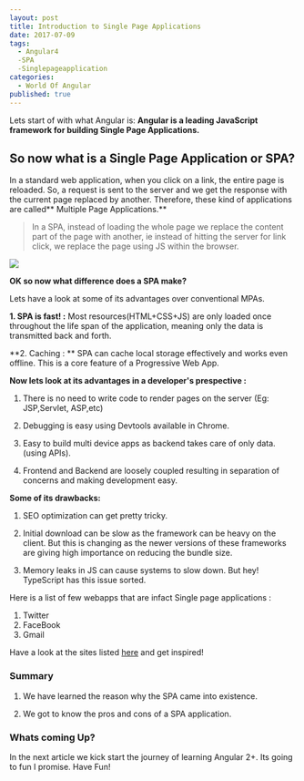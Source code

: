 ```yaml
---
layout: post
title: Introduction to Single Page Applications
date: 2017-07-09
tags:
  - Angular4
  -SPA
  -Singlepageapplication
categories:
  - World Of Angular
published: true
---
```

Lets start of with what Angular is: 
**Angular is a leading JavaScript framework for building Single Page Applications.** 

##  So now what is a Single Page Application or SPA?

In a standard web application, when you click on a link, the entire page is reloaded. So, a request is sent to the server and we get the response with the current page replaced by another. Therefore, these kind of applications are called** Multiple Page Applications.**

> In a SPA, instead of loading the whole page we replace the content part of the page with another, ie instead of hitting the server for link click, we replace the page using JS within the browser.

![]({{site.baseurl}}/https://tests4geeks.com/blog/wp-content/uploads/2015/10/ngspa_740_210.gif)

**OK so now what difference does a SPA make?**

Lets have a look at some of its advantages over conventional MPAs.

**1. SPA is fast! :** Most resources(HTML+CSS+JS) are only loaded once throughout the life span of the application, meaning only the data is transmitted back and forth.

**2. Caching : ** SPA can cache local storage effectively and works even offline. This is a core feature of a Progressive Web App.

**Now lets look at its advantages in a developer's prespective :**

1. There is no need to write code to render pages on the server (Eg: JSP,Servlet, ASP,etc)

2. Debugging is easy using Devtools available in Chrome.

3. Easy to build multi device apps as backend takes care of only data.(using APIs).

4. Frontend and Backend are loosely coupled resulting in separation of concerns and making development easy.


**Some of its drawbacks:**

1. SEO optimization can get pretty tricky.

2. Initial download can be slow as the framework can be heavy on the client. But this is changing as the newer 
versions of these frameworks are giving high importance on reducing the bundle size.

3. Memory leaks in JS can cause systems to slow down. But hey! TypeScript has this issue sorted.

Here is a list of few webapps that are infact Single page applications :

1. Twitter
2. FaceBook
3. Gmail

Have a look at the sites listed [here](https://www.awwwards.com/websites/single-page/) and get inspired!


       

### Summary

1. We have learned the reason why the SPA came into existence.

2. We got to know the pros and cons of a SPA application.

### Whats coming Up?

In the next article we kick start the journey of learning Angular 2+. Its going to fun I promise.
Have Fun!
